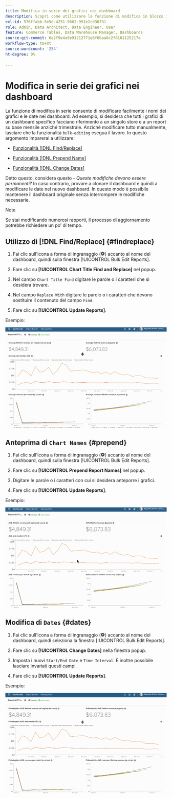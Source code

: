 ```yaml
---
title: Modifica in serie dei grafici nei dashboard
description: Scopri come utilizzare la funzione di modifica in blocco in [!DNL Commerce Intelligence].
exl-id: 576ffabb-5e5d-4251-9662-951e2cd30f31
role: Admin, Data Architect, Data Engineer, User
feature: Commerce Tables, Data Warehouse Manager, Dashboards
source-git-commit: 6e2f9e4a9e91212771e6f6baa8c2f8101125217a
workflow-type: tm+mt
source-wordcount: '254'
ht-degree: 0%

---
```


# Modifica in serie dei grafici nei dashboard

La funzione di modifica in serie consente di modificare facilmente i nomi dei grafici e le date nei dashboard. Ad esempio, si desidera che tutti i grafici di un dashboard specifico facciano riferimento a un singolo store e a un report su base mensile anziché trimestrale. Anziché modificare tutto manualmente, lasciare che la funzionalità `bulk-editing` esegua il lavoro. In questo argomento imparerai a utilizzare:

* [Funzionalità  [!DNL Find/Replace] ](#findreplace)

* [Funzionalità  [!DNL Prepend Name] ](#prepend)

* [Funzionalità  [!DNL Change Dates] ](#dates)

Detto questo, considera questo - *Queste modifiche devono essere permanenti?* In caso contrario, provare a clonare il dashboard e quindi a modificare le date nel nuovo dashboard. In questo modo è possibile mantenere il dashboard originale senza interrompere le modifiche necessarie.

>[!NOTE]
>
>Se stai modificando numerosi rapporti, il processo di aggiornamento potrebbe richiedere un po’ di tempo.

## Utilizzo di [!DNL Find/Replace] {#findreplace}

1. Fai clic sull&#39;icona a forma di ingranaggio (![](../../assets/gear-icon.png)) accanto al nome del dashboard, quindi sulla finestra [!UICONTROL Bulk Edit Reports].

1. Fare clic su **[!UICONTROL Chart Title Find and Replace]** nel popup.

1. Nel campo `Chart Title Find` digitare le parole o i caratteri che si desidera trovare.

1. Nel campo `Replace With` digitare le parole o i caratteri che devono sostituire il contenuto del campo `Find`.

1. Fare clic su **[!UICONTROL Update Reports]**.

Esempio:

![modifica in blocco](../../assets/bulk_edit.gif)

## Anteprima di `Chart Names` {#prepend}

1. Fai clic sull&#39;icona a forma di ingranaggio (![](../../assets/gear-icon.png)) accanto al nome del dashboard, quindi sulla finestra [!UICONTROL Bulk Edit Reports].

1. Fare clic su **[!UICONTROL Prepend Report Names]** nel popup.

1. Digitare le parole o i caratteri con cui si desidera anteporre i grafici.

1. Fare clic su **[!UICONTROL Update Reports]**.

Esempio:

![aggiungi](../../assets/prepend.gif)

## Modifica di `Dates` {#dates}

1. Fai clic sull&#39;icona a forma di ingranaggio (![](../../assets/gear-icon.png)) accanto al nome del dashboard, quindi seleziona la finestra [!UICONTROL Bulk Edit Reports].

1. Fare clic su **[!UICONTROL Change Dates]** nella finestra popup.

1. Imposta i nuovi `Start/End Date` e `Time Interval`. È inoltre possibile lasciare invariati questi campi.

1. Fare clic su **[!UICONTROL Update Reports]**.

Esempio:

![modifica date](../../assets/dates.gif)

